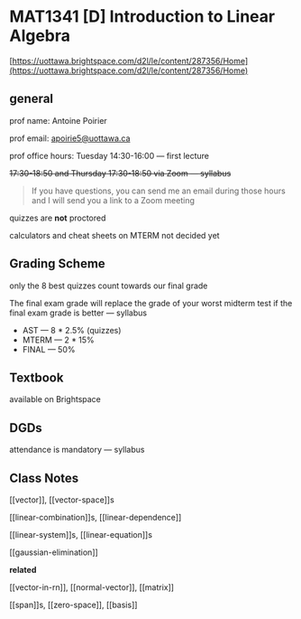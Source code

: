 # MAT1341 [D] Introduction to Linear Algebra

[https://uottawa.brightspace.com/d2l/le/content/287356/Home](https://uottawa.brightspace.com/d2l/le/content/287356/Home)

## general

prof name: Antoine Poirier

prof email: [apoirie5@uottawa.ca](mailto:apoirie5@uottawa.ca)

prof office hours: Tuesday 14:30-16:00 — first lecture

~~17:30-18:50 and Thursday 17:30-18:50 via Zoom — syllabus~~

> If you have questions, you can send me an email
> during those hours and I will send you a link to a Zoom meeting

quizzes are **not** proctored

calculators and cheat sheets on MTERM not decided yet

## Grading Scheme

only the 8 best quizzes count towards our final grade

The final exam grade will replace the grade of your worst midterm test if the final exam grade is better — syllabus

- AST — 8 \* 2.5% (quizzes)
- MTERM — 2 \* 15%
- FINAL — 50%

## Textbook

available on Brightspace

## DGDs

attendance is mandatory — syllabus

## Class Notes

[[vector]], [[vector-space]]s

[[linear-combination]]s, [[linear-dependence]]

[[linear-system]]s, [[linear-equation]]s

[[gaussian-elimination]]

**related**

[[vector-in-rn]], [[normal-vector]], [[matrix]]

[[span]]s, [[zero-space]], [[basis]]
